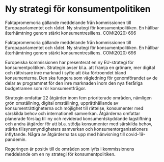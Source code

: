# Ny strategi för konsumentpolitiken

Faktapromemoria gällande meddelande från kommissionen till Europaparlamentet och rådet. Ny strategi för konsumentpolitiken. En hållbar återhämtning genom stärkt konsumentresiliens. COM(2020) 696

Faktapromemoria gällande meddelande från kommissionen till Europaparlamentet och rådet. Ny strategi för konsumentpolitiken. En hållbar återhämtning genom stärkt konsumentresiliens. COM(2020) 696

Europeiska kommissionen har presenterat en ny EU-strategi för konsumentpolitiken. Strategin avser bl.a. att främja en grönare, mer digital och rättvisare inre marknad i syfte att öka förtroendet bland konsumenterna. Den ska fungera som vägledning för genomförandet av de delar av programmet för den inre marknaden inom den nya fleråriga budgetramen som rör konsumentfrågor.

Strategin omfattar 22 åtgärder inom fem prioriterade områden, nämligen grön omställning, digital omställning, upprätthållande av konsumenträttigheterna och möjlighet till rättelse, konsumenter med särskilda behov och internationell samverkan. Åtgärderna omfattar planerade förslag till ny och reviderad konsumentskyddande lagstiftning och andra åtgärder för att bl.a. stödja konsumenter med särskilda behov, stärka tillsynsmyndigheters samverkan och konsumentorganisationers inflytande. Några av åtgärderna tas upp med hänvisning till covid-19-pandemin.

Regeringen är positiv till de områden som lyfts i kommissionens meddelande om en ny strategi för konsumentpolitiken.
